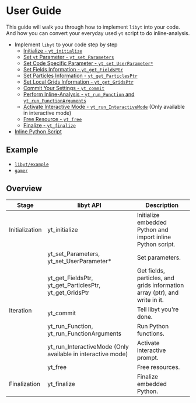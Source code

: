 # User Guide
This guide will walk you through how to implement `libyt` into your code. And how you can convert your everyday used `yt` script to do inline-analysis. 

- Implement `libyt` to your code step by step
  - [Initialize - `yt_initialize`](libytAPI/Initialize.md#initialize)
  - [Set `yt` Parameter - `yt_set_Parameters`](libytAPI/SetYTParameter.md#set-yt-parameter)
  - [Set Code Specific Parameter - `yt_set_UserParameter*`](libytAPI/SetCodeSpecificParameter.md#set-code-or-user-specific-parameter)
  - [Set Fields Information - `yt_get_FieldsPtr`](libytAPI/FieldInfo/SetFieldsInformation.md#set-fields-information)
  - [Set Particles Information - `yt_get_ParticlesPtr`](libytAPI/SetParticlesInformation.md#set-particles-information)
  - [Set Local Grids Information - `yt_get_GridsPtr`](libytAPI/SetLocalGridsInformation.md#set-local-grids-information)
  - [Commit Your Settings - `yt_commit`](libytAPI/CommitYourSettings.md#commit-your-settings)
  - [Perform Inline-Analysis - `yt_run_Function` and `yt_run_FunctionArguments`](libytAPI/PerformInlineAnalysis.md#perform-inline-analysis)
  - [Activate Interactive Mode - `yt_run_InteractiveMode`](libytAPI/ActivateInteractiveMode.md#activate-interactive-mode) (Only available in interactive mode)
  - [Free Resource - `yt_free`](libytAPI/FreeResource.md#free-resource)
  - [Finalize - `yt_finalize`](libytAPI/Finalize.md#finalize)
- [Inline Python Script](InSituPythonAnalysis/InlinePythonScript.md#inline-python-script)

## Example
- [`libyt/example`](../example/example.cpp)
- [`gamer`](https://github.com/gamer-project/gamer/tree/master/src/YT)

## Overview
<table>
  <thead>
    <tr>
      <th>Stage</th>
      <th>libyt API</th>
      <th>Description</th>
    </tr>
  </thead>
  <tbody>
    <tr>
      <td rowspan=1>Initialization</td>
      <td>yt_initialize</td>
      <td>Initialize embedded Python and import inline Python script.</td>
    </tr>
    <tr>
      <td rowspan=6>Iteration</td>
      <td>yt_set_Parameters, yt_set_UserParameter*</td>
      <td>Set parameters.</td>
    </tr>
    <tr>
      <td>yt_get_FieldsPtr, yt_get_ParticlesPtr, yt_get_GridsPtr</td>
      <td>Get fields, particles, and grids information array (ptr), and write in it.</td>
    </tr>
    <tr>
      <td>yt_commit</td>
      <td>Tell libyt you're done.</td>
    </tr>
    <tr>
      <td>yt_run_Function, yt_run_FunctionArguments</td>
      <td>Run Python functions.</td>
    </tr>
    <tr>
      <td>yt_run_InteractiveMode (Only available in interactive mode)</td>
      <td>Activate interactive prompt.</td>
    </tr>
    <tr>
      <td>yt_free</td>
      <td>Free resources.</td>
    </tr>
    <tr>
      <td rowspan=1>Finalization</td>
      <td>yt_finalize</td>
      <td>Finalize embedded Python.</td>
    </tr>
  </tbody>
</table>

